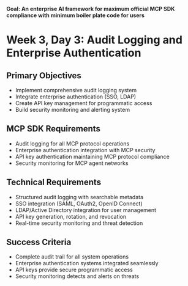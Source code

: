 **Goal: An enterprise AI framework for maximum official MCP SDK compliance with minimum boiler plate code for users**

# Week 3, Day 3: Audit Logging and Enterprise Authentication

## Primary Objectives
- Implement comprehensive audit logging system
- Integrate enterprise authentication (SSO, LDAP)
- Create API key management for programmatic access
- Build security monitoring and alerting system

## MCP SDK Requirements
- Audit logging for all MCP protocol operations
- Enterprise authentication integration with MCP security
- API key authentication maintaining MCP protocol compliance
- Security monitoring for MCP agent networks

## Technical Requirements
- Structured audit logging with searchable metadata
- SSO integration (SAML, OAuth2, OpenID Connect)
- LDAP/Active Directory integration for user management
- API key generation, rotation, and revocation
- Real-time security monitoring and threat detection

## Success Criteria
- Complete audit trail for all system operations
- Enterprise authentication systems integrated seamlessly
- API keys provide secure programmatic access
- Security monitoring detects and alerts on threats